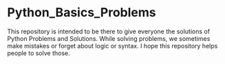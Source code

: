 # Python_Basics_Problems
This repository is intended to be there to give everyone the solutions of Python Problems and Solutions.
While solving problems, we sometimes make mistakes or forget about logic or syntax.
I hope this repository helps people to solve those.

